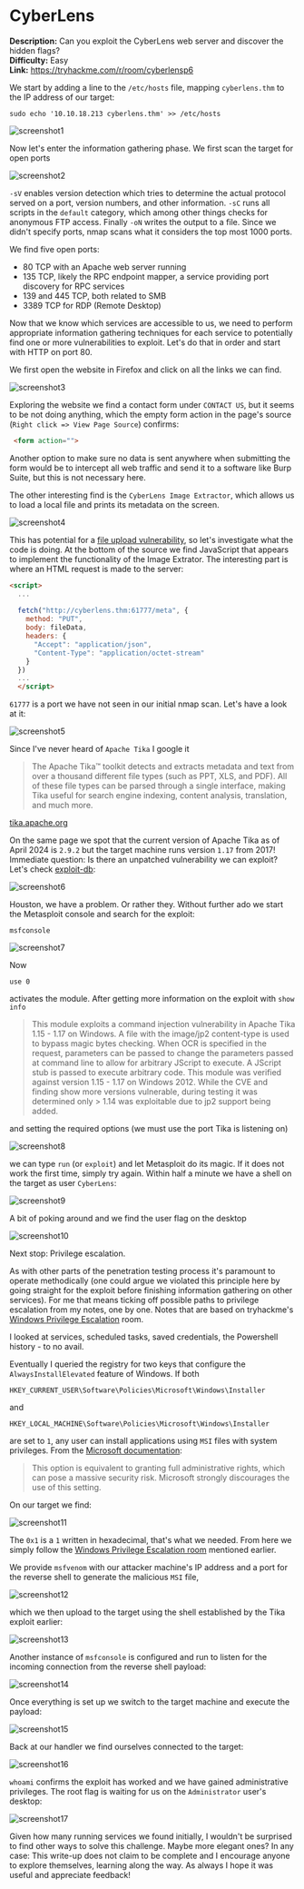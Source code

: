 # CyberLens
**Description:** Can you exploit the CyberLens web server and discover the hidden flags?  
**Difficulty:** Easy  
**Link:** https://tryhackme.com/r/room/cyberlensp6


We start by adding a line to the `/etc/hosts` file, mapping `cyberlens.thm` to the IP address of our target:

```
sudo echo '10.10.18.213 cyberlens.thm' >> /etc/hosts
```

![screenshot1](assets/screenshot1.png)

Now let's enter the information gathering phase. We first scan the target for open ports

![screenshot2](assets/screenshot2.png)

`-sV` enables version detection which tries to determine the actual protocol served on a port, version numbers, and other information. `-sC` runs all scripts in the `default` category, which among other things checks for anonymous FTP access. Finally `-oN` writes the output to a file. Since we didn't specify ports, nmap scans what it considers the top most 1000 ports.

We find five open ports:

* 80 TCP with an Apache web server running
* 135 TCP, likely the RPC endpoint mapper, a service providing port discovery for RPC services
* 139 and 445 TCP, both related to SMB
* 3389 TCP for RDP (Remote Desktop)

Now that we know which services are accessible to us, we need to perform appropriate information gathering techniques for each service to potentially find one or more vulnerabilities to exploit. Let's do that in order and start with HTTP on port 80.

We first open the website in Firefox and click on all the links we can find.

![screenshot3](assets/screenshot3.png)

Exploring the website we find a contact form under `CONTACT US`, but it seems to be not doing anything, which the empty form action in the page's source (`Right click => View Page Source`) confirms:

```html
 <form action="">
```

Another option to make sure no data is sent anywhere when submitting the form would be to intercept all web traffic and send it to a software like Burp Suite, but this is not necessary here.

The other interesting find is the `CyberLens Image Extractor`, which allows us to load a local file and prints its metadata on the screen.

![screenshot4](assets/screenshot4.png)

This has potential for a [file upload vulnerability](https://tryhackme.com/r/room/uploadvulns), so let's investigate what the code is doing. At the bottom of the source we find JavaScript that appears to implement the functionality of the Image Extrator. The interesting part is where an HTML request is made to the server:

```HTML
<script>
  ...
  
  fetch("http://cyberlens.thm:61777/meta", {
    method: "PUT",
    body: fileData,
    headers: {
      "Accept": "application/json",
      "Content-Type": "application/octet-stream"
    }
  })
  ...
  </script>
  ```

`61777` is a port we have not seen in our initial nmap scan. Let's have a look at it:

![screenshot5](assets/screenshot5.png)

Since I've never heard of `Apache Tika` I google it

>The Apache Tika™ toolkit detects and extracts metadata and text from over a thousand different file types (such as PPT, XLS, and PDF). All of these file types can be parsed through a single interface, making Tika useful for search engine indexing, content analysis, translation, and much more.

[tika.apache.org](https://tika.apache.org/)

On the same page we spot that the current version of Apache Tika as of April 2024 is `2.9.2` but the target machine runs version `1.17` from 2017! Immediate question: Is there an unpatched vulnerability we can exploit? Let's check [exploit-db](https://www.exploit-db.com/):

![screenshot6](assets/screenshot6.png)

Houston, we have a problem. Or rather they. Without further ado we start the Metasploit console and search for the exploit:

```shell
msfconsole
```

![screenshot7](assets/screenshot7.png)

Now

`use 0`

activates the module. After getting more information on the exploit with `show info`

>This module exploits a command injection vulnerability in Apache Tika 1.15 - 1.17 on Windows.  A file with the image/jp2 content-type is used to bypass magic bytes checking.  When OCR is specified in the request, parameters can be passed to change the parameters passed at command line to allow for arbitrary JScript to execute. A JScript stub is passed to execute arbitrary code. This module was verified against version 1.15 - 1.17 on Windows 2012. While the CVE and finding show more versions vulnerable, during testing it was determined only > 1.14 was exploitable due to jp2 support being added.

and setting the required options (we must use the port Tika is listening on)

![screenshot8](assets/screenshot8.png)

we can type `run` (or `exploit`) and let Metasploit do its magic. If it does not work the first time, simply try again. Within half a minute we have a shell on the target as user `CyberLens`:

![screenshot9](assets/screenshot9.png)

A bit of poking around and we find the user flag on the desktop

![screenshot10](assets/screenshot10.png)

Next stop: Privilege escalation. 

As with other parts of the penetration testing process it's paramount to operate methodically (one could argue we violated this principle here by going straight for the exploit before finishing information gathering on other services). For me that means ticking off possible paths to privilege escalation from my notes, one by one. Notes that are based on tryhackme's [Windows Privilege Escalation](https://tryhackme.com/r/room/windowsprivesc20) room.

I looked at services, scheduled tasks, saved credentials, the Powershell history - to no avail.

Eventually I queried the registry for two keys that configure the `AlwaysInstallElevated` feature of Windows. If both

```
HKEY_CURRENT_USER\Software\Policies\Microsoft\Windows\Installer
```

and

```
HKEY_LOCAL_MACHINE\Software\Policies\Microsoft\Windows\Installer
```
are set to `1`, any user can install applications using `MSI` files with system privileges. From the [Microsoft documentation](https://learn.microsoft.com/en-us/windows/win32/msi/alwaysinstallelevated):

>This option is equivalent to granting full administrative rights, which can pose a massive security risk. Microsoft strongly discourages the use of this setting.

On our target we find:

![screenshot11](assets/screenshot11.png)

The `0x1` is a `1` written in hexadecimal, that's what we needed. From here we simply follow the [Windows Privilege Escalation room](https://tryhackme.com/r/room/windowsprivesc20) mentioned earlier.

We provide `msfvenom` with our attacker machine's IP address and a port for the reverse shell to generate the malicious `MSI` file,

![screenshot12](assets/screenshot12.png)

which we then upload to the target using the shell established by the Tika exploit earlier:

![screenshot13](assets/screenshot13.png)

Another instance of `msfconsole` is configured and run to listen for the incoming connection from the reverse shell payload:

![screenshot14](assets/screenshot14.png)

Once everything is set up we switch to the target machine and execute the payload:

![screenshot15](assets/screenshot15.png)

Back at our handler we find ourselves connected to the target:

![screenshot16](assets/screenshot16.png)

`whoami` confirms the exploit has worked and we have gained administrative privileges. The root flag is waiting for us on the `Administrator` user's desktop:

![screenshot17](assets/screenshot17.png)

Given how many running services we found initially, I wouldn't be surprised to find other ways to solve this challenge. Maybe more elegant ones? In any case: This write-up does not claim to be complete and I encourage anyone to explore themselves, learning along the way. As always I hope it was useful and appreciate feedback!
